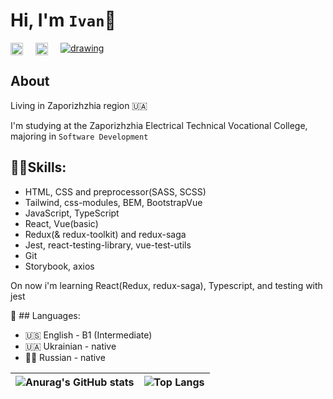 # Hi, I'm `Ivan`👏

<div style="display: flex; column-gap: 20px;">
<a href="https://www.linkedin.com/in/ivan-shchedrovsky-9a526b234">
<img src="https://raw.githubusercontent.com/rahuldkjain/github-profile-readme-generator/master/src/images/icons/Social/linked-in-alt.svg" alt="drawing" width="20"/>
</a>
<a href="https://t.me/ltlaitoff">
<img src="https://upload.wikimedia.org/wikipedia/commons/8/83/Telegram_2019_Logo.svg
" alt="drawing" width="20"/>
</a>
<a href="https://djinni.co/q/e6fd91e272/">
<img src="https://djinni.co/static/images/djinni-ukr-dark.svg
" alt="drawing" heigth="20"/> 
</a>
</div>

## About
Living in Zaporizhzhia region 🇺🇦

I'm studying at the Zaporizhzhia Electrical Technical Vocational College, majoring in `Software Development`

## ✌🏻Skills:
- HTML, CSS and preprocessor(SASS, SCSS)
- Tailwind, css-modules, BEM, BootstrapVue
- JavaScript, TypeScript
- React, Vue(basic)
- Redux(& redux-toolkit) and redux-saga
- Jest, react-testing-library, vue-test-utils
- Git
- Storybook, axios

On now i'm learning React(Redux, redux-saga), Typescript, and testing with jest

🚩 ## Languages:
- 🇺🇸 English - B1 (Intermediate)
- 🇺🇦 Ukrainian - native
- 🏳‍⚧️ Russian - native

| ![Anurag's GitHub stats](https://github-readme-stats.vercel.app/api?username=ltlaitoff&show_icons=true&count_private=true&include_all_commits=false&theme=onedark) | ![Top Langs](https://github-readme-stats.vercel.app/api/top-langs/?username=ltlaitoff&layout=compact&theme=onedark) |
| ------------------------------------------------------------------------------------------------------------------------------------------------------------------ | ------------------------------------------------------------------------------------------------------------------- |
